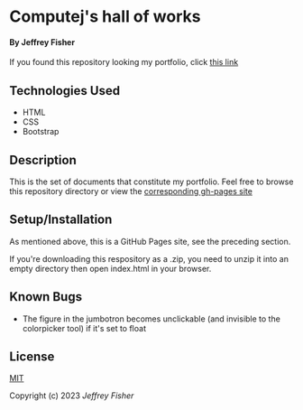 
# Computej's hall of works

#### **By Jeffrey Fisher**

If you found this repository looking my portfolio, click [this link](https://computej.github.io/fdte_htm_indep/)


## Technologies Used

* HTML
* CSS
* Bootstrap

## Description

This is the set of documents that constitute my portfolio. Feel free to browse this repository directory or view the [corresponding gh-pages site](https://computej.github.io/fdte_htm_indep/)

## Setup/Installation

As mentioned above, this is a GitHub Pages site, see the preceding section.

If you're downloading this respository as a .zip, you need to unzip it into an empty directory then open index.html in your browser.

## Known Bugs 

* The figure in the jumbotron becomes unclickable (and invisible to the colorpicker tool) if it's set to float 

## License

[MIT](https://choosealicense.com/licenses/mit/)

Copyright (c) 2023 _Jeffrey Fisher_